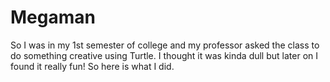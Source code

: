 # Megaman
So I was in my 1st semester of college and my professor asked the class to do something creative using Turtle. 
I thought it was kinda dull but later on I found it really fun!
So here is what I did.
